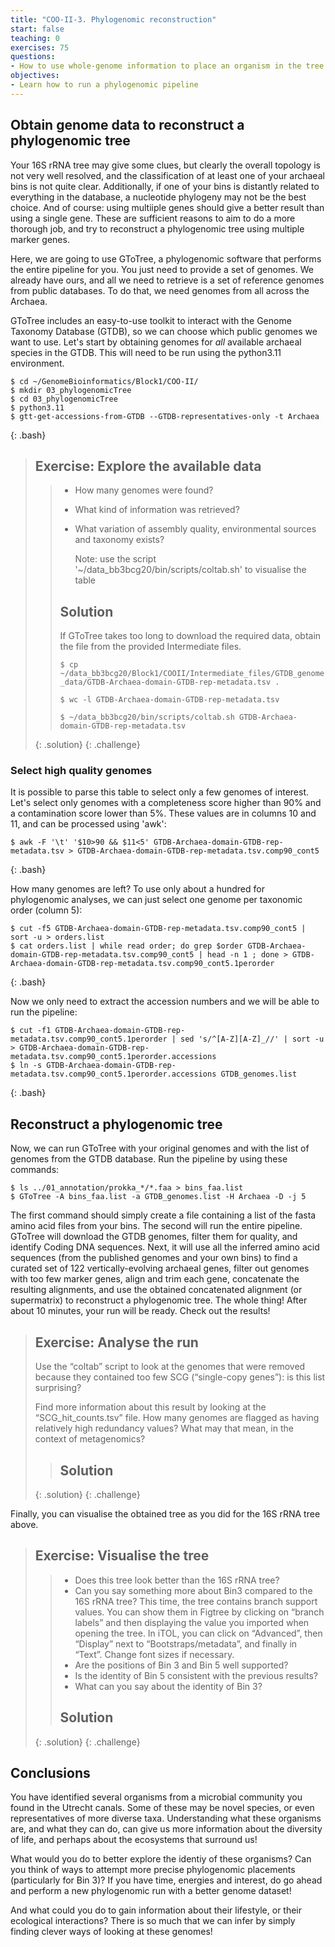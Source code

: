 ```yaml
---
title: "COO-II-3. Phylogenomic reconstruction"
start: false
teaching: 0
exercises: 75
questions:
- How to use whole-genome information to place an organism in the tree of life?
objectives:
- Learn how to run a phylogenomic pipeline 
---
```


## Obtain genome data to reconstruct a phylogenomic tree

Your 16S rRNA tree may give some clues, but clearly the overall topology is not very well resolved, and the classification of 
at least one of your archaeal bins is not quite clear. Additionally, if one of your bins is distantly related to everything in 
the database, a nucleotide phylogeny may not be the best choice. And of course: using multiiple genes should give a better result
than using a single gene. These are sufficient reasons to aim to do a more thorough job, and try to reconstruct a phylogenomic tree 
using multiple marker genes.

Here, we are going to use GToTree, a phylogenomic software that performs the entire pipeline for you. You just need to provide a set 
of genomes. We already have ours, and all we need to retrieve is a set of reference genomes from public databases. To do that, we need 
genomes from all across the Archaea.

GToTree includes an easy-to-use toolkit to interact with the Genome Taxonomy Database (GTDB), so we can choose which public genomes we 
want to use. Let's start by obtaining genomes for *all* available archaeal species in the GTDB. This will need to be run using the
python3.11 environment.

~~~
$ cd ~/GenomeBioinformatics/Block1/COO-II/
$ mkdir 03_phylogenomicTree
$ cd 03_phylogenomicTree
$ python3.11
$ gtt-get-accessions-from-GTDB --GTDB-representatives-only -t Archaea
~~~
{: .bash}

> ## Exercise: Explore the available data
>>
>> - How many genomes were found?
>> - What kind of information was retrieved?
>> - What variation of assembly quality, environmental sources and taxonomy exists?
>>
>>   Note: use the script '~/data_bb3bcg20/bin/scripts/coltab.sh' to visualise the table
>>   
>> ## Solution
>>
>> If GToTree takes too long to download the required data, obtain the file from the provided Intermediate files.
>>
>> `$ cp ~/data_bb3bcg20/Block1/COOII/Intermediate_files/GTDB_genome_data/GTDB-Archaea-domain-GTDB-rep-metadata.tsv .`
>> 
>> `$ wc -l GTDB-Archaea-domain-GTDB-rep-metadata.tsv`
>>
>> `$ ~/data_bb3bcg20/bin/scripts/coltab.sh GTDB-Archaea-domain-GTDB-rep-metadata.tsv`
>> 
> {: .solution}
{: .challenge}

### Select high quality genomes

It is possible to parse this table to select only a few genomes of interest. Let's select only genomes with a completeness 
score higher than 90% and a contamination score lower than 5%. These values are in columns 10 and 11, and can be processed using 'awk':
~~~
$ awk -F '\t' '$10>90 && $11<5' GTDB-Archaea-domain-GTDB-rep-metadata.tsv > GTDB-Archaea-domain-GTDB-rep-metadata.tsv.comp90_cont5
~~~
{: .bash}

How many genomes are left? To use only about a hundred for phylogenomic analyses, we can just select one genome per taxonomic order (column 5):
~~~
$ cut -f5 GTDB-Archaea-domain-GTDB-rep-metadata.tsv.comp90_cont5 | sort -u > orders.list
$ cat orders.list | while read order; do grep $order GTDB-Archaea-domain-GTDB-rep-metadata.tsv.comp90_cont5 | head -n 1 ; done > GTDB-Archaea-domain-GTDB-rep-metadata.tsv.comp90_cont5.1perorder
~~~
{: .bash}

Now we only need to extract the accession numbers and we will be able to run the pipeline:
~~~
$ cut -f1 GTDB-Archaea-domain-GTDB-rep-metadata.tsv.comp90_cont5.1perorder | sed 's/^[A-Z][A-Z]_//' | sort -u > GTDB-Archaea-domain-GTDB-rep-metadata.tsv.comp90_cont5.1perorder.accessions
$ ln -s GTDB-Archaea-domain-GTDB-rep-metadata.tsv.comp90_cont5.1perorder.accessions GTDB_genomes.list
~~~
{: .bash}


## Reconstruct a phylogenomic tree

Now, we can run GToTree with your original genomes and with the list of genomes from the GTDB database. 
Run the pipeline by using these commands:
~~~
$ ls ../01_annotation/prokka_*/*.faa > bins_faa.list
$ GToTree -A bins_faa.list -a GTDB_genomes.list -H Archaea -D -j 5
~~~

The first command should simply create a file containing a list of the fasta amino acid files from your bins. 
The second will run the entire pipeline. GToTree will download the GTDB genomes, filter them for quality, and identify 
Coding DNA sequences. Next, it will use all the inferred amino acid sequences (from the published genomes and your own bins) 
to find a curated set of 122 vertically-evolving archaeal genes, filter out genomes with too few marker genes, align and trim 
each gene, concatenate the resulting alignments, and use the obtained concatenated alignment (or supermatrix) to reconstruct 
a phylogenomic tree. The whole thing! After about 10 minutes, your run will be ready. Check out the results! 


> ## Exercise: Analyse the run
> Use the “coltab” script to look at the genomes that were removed because they contained too few SCG (“single-copy genes”): is this 
list surprising?
>
> Find more information about this result by looking at the “SCG_hit_counts.tsv” file. How many genomes are flagged 
as having relatively high redundancy values? What may that mean, in the context of metagenomics?
> 
>> ## Solution
>>
>> 
> {: .solution}
{: .challenge}


Finally, you can visualise the obtained tree as you did for the 16S rRNA tree above. 
 

> ## Exercise: Visualise the tree
>> - Does this tree look better than the 16S rRNA tree?
>> - Can you say something more about Bin3 compared to the 16S rRNA tree? This time, the tree contains branch support values. You can show 
them in Figtree by clicking on “branch labels” and then displaying the value you imported when opening the tree. In iTOL, you can click 
on “Advanced”, then “Display” next to “Bootstraps/metadata”, and finally in “Text”. Change font sizes if necessary.
>> - Are the positions of Bin 3 and Bin 5 well supported?
>> - Is the identity of Bin 5 consistent with the previous results?
>> - What can you say about the identity of Bin 3?
>>   
>> ## Solution
>> 
> {: .solution}
{: .challenge}

## Conclusions

You have identified several organisms from a microbial community you found in the Utrecht canals. Some of these may be novel species, or 
even representatives of more diverse taxa. Understanding what these organisms are, and what they can do, can give us more information about
the diversity of life, and perhaps about the ecosystems that surround us!

What would you do to better explore the identiy of these organisms? Can you think of ways to attempt more precise phylogenomic placements 
(particularly for Bin 3)? If you have time, energies and interest, do go ahead and perform a new phylogenomic run with a better genome 
dataset! 

And what could you do to gain information about their lifestyle, or their ecological interactions? There is so much that we can infer 
by simply finding clever ways of looking at these genomes!


